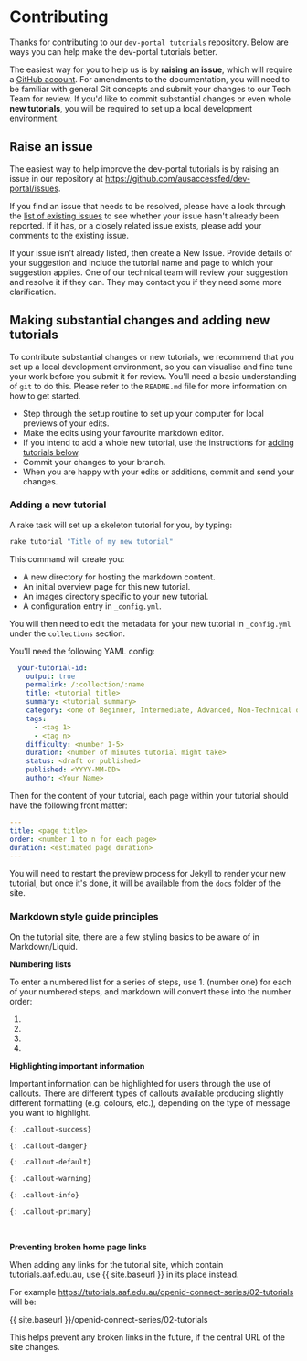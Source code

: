 # Contributing

Thanks for contributing to our `dev-portal tutorials` repository.
Below are ways you can help make the dev-portal tutorials better.

The easiest way for you to help us is by **raising an issue**, which will require a [GitHub account](https://github.com).
For amendments to the documentation, you will need to be familiar with general Git concepts and submit your changes to our Tech Team for review.
If you'd like to commit substantial changes or even whole **new tutorials**, you will be required to set up a local development environment.

## Raise an issue

The easiest way to help improve the dev-portal tutorials is by raising an issue in our repository at https://github.com/ausaccessfed/dev-portal/issues.

If you find an issue that needs to be resolved, please have a look through the [list of existing issues](https://github.com/ausaccessfed/dev-portal/issues) to see whether your issue hasn't already been reported.
If it has, or a closely related issue exists, please add your comments to the existing issue.

If your issue isn't already listed, then create a New Issue.
Provide details of your suggestion and include the tutorial name and page to which your suggestion applies.
One of our technical team will review your suggestion and resolve it if they can.
They may contact you if they need some more clarification.


## Making substantial changes and adding new tutorials

To contribute substantial changes or new tutorials, we recommend that you set up a local development environment, so you can visualise and fine tune your work before you submit it for review.
You'll need a basic understanding of `git` to do this. Please refer to the `README.md` file for more information on how to get started.

- Step through the setup routine to set up your computer for local previews of your edits.
- Make the edits using your favourite markdown editor.
- If you intend to add a whole new tutorial, use the instructions for [adding tutorials below](#adding-a-new-tutorial).
- Commit your changes to your branch.
- When you are happy with your edits or additions, commit and send your changes.

### Adding a new tutorial

A rake task will set up a skeleton tutorial for you, by typing:

```sh
rake tutorial "Title of my new tutorial"
```

This command will create you:

- A new directory for hosting the markdown content.
- An initial overview page for this new tutorial.
- An images directory specific to your new tutorial.
- A configuration entry in `_config.yml`.

You will then need to edit the metadata for your new tutorial in `_config.yml` under the `collections` section.

You'll need the following YAML config:

```yaml
  your-tutorial-id:
    output: true
    permalink: /:collection/:name
    title: <tutorial title>
    summary: <tutorial summary>
    category: <one of Beginner, Intermediate, Advanced, Non-Technical or Curriculum>
    tags:
      - <tag 1>
      - <tag n>
    difficulty: <number 1-5>
    duration: <number of minutes tutorial might take>
    status: <draft or published>
    published: <YYYY-MM-DD>
    author: <Your Name>
```

Then for the content of your tutorial, each page within your tutorial should have the following front matter:

```yaml
---
title: <page title>
order: <number 1 to n for each page>
duration: <estimated page duration>
---
```

You will need to restart the preview process for Jekyll to render your new tutorial, but once it's done, it will be available from the `docs` folder of the site.

### Markdown style guide principles

On the tutorial site, there are a few styling basics to be aware of in Markdown/Liquid.

**Numbering lists**

To enter a numbered list for a series of steps, use 1. (number one) for each of your numbered steps, and markdown will convert these into the number order:

1.
1.
1.
1.


**Highlighting important information**

Important information can be highlighted for users through the use of callouts. There are different types of callouts available producing slightly different formatting (e.g. colours, etc.), depending on the type of message you want to highlight.

```markdown
{: .callout-success}

{: .callout-danger}

{: .callout-default}

{: .callout-warning}

{: .callout-info}

{: .callout-primary}
```

<br>

**Preventing broken home page links**

When adding any links for the tutorial site, which contain tutorials.aaf.edu.au, use  {{ site.baseurl }} in its place instead.

For example https://tutorials.aaf.edu.au/openid-connect-series/02-tutorials will be:

{{ site.baseurl }}/openid-connect-series/02-tutorials

This helps prevent any broken links in the future, if the central URL of the site changes.